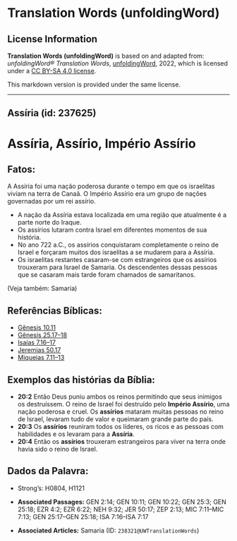 # Translation Words (unfoldingWord)

## License Information

**Translation Words (unfoldingWord)** is based on and adapted from: _unfoldingWord® Translation Words_, [unfoldingWord](https://unfoldingword.org/utw), 2022, which is licensed under a [CC BY-SA 4.0 license](https://creativecommons.org/licenses/by-sa/4.0/legalcode.en).

This markdown version is provided under the same license.



--------------------------------

## Assíria (id: 237625)

Assíria, Assírio, Império Assírio
=================================

Fatos:
------

A Assíria foi uma nação poderosa durante o tempo em que os israelitas viviam na terra de Canaã. O Império Assírio era um grupo de nações governadas por um rei assírio.

* A nação da Assíria estava localizada em uma região que atualmente é a parte norte do Iraque.
* Os assírios lutaram contra Israel em diferentes momentos de sua história.
* No ano 722 a.C., os assírios conquistaram completamente o reino de Israel e forçaram muitos dos israelitas a se mudarem para a Assíria.
* Os israelitas restantes casaram\-se com estrangeiros que os assírios trouxeram para Israel de Samaria. Os descendentes dessas pessoas que se casaram mais tarde foram chamados de samaritanos.

(Veja também: Samaria)

Referências Bíblicas:
---------------------

* [Gênesis 10\.11](https://ref.ly/Gen10:11)
* [Gênesis 25\.17–18](https://ref.ly/Gen25:17-Gen25:18)
* [Isaías 7\.16–17](https://ref.ly/Isa7:16-Isa7:17)
* [Jeremias 50\.17](https://ref.ly/Jer50:17)
* [Miqueias 7\.11–13](https://ref.ly/Mic7:11-Mic7:13)

Exemplos das histórias da Bíblia:
---------------------------------

* **20:2** Então Deus puniu ambos os reinos permitindo que seus inimigos os destruíssem. O reino de Israel foi destruído pelo **Império Assírio**, uma nação poderosa e cruel. Os **assírios** mataram muitas pessoas no reino de Israel, levaram tudo de valor e queimaram grande parte do país.
* **20:3** Os **assírios** reuniram todos os líderes, os ricos e as pessoas com habilidades e os levaram para a **Assíria**.
* **20:4** Então os **assírios** trouxeram estrangeiros para viver na terra onde havia sido o reino de Israel.

Dados da Palavra:
-----------------

* Strong’s: H0804, H1121

* **Associated Passages:** GEN 2:14; GEN 10:11; GEN 10:22; GEN 25:3; GEN 25:18; EZR 4:2; EZR 6:22; NEH 9:32; JER 50:17; ZEP 2:13; MIC 7:11–MIC 7:13; GEN 25:17–GEN 25:18; ISA 7:16–ISA 7:17
* **Associated Articles:** Samaria (ID: `238321@UWTranslationWords`)

